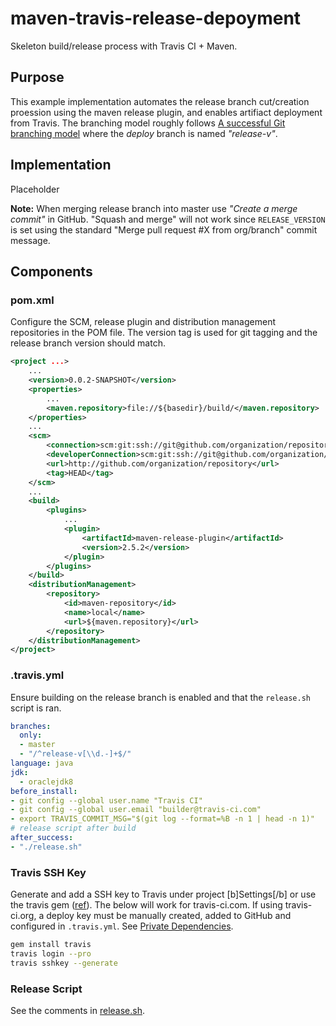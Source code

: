 # maven-travis-release-depoyment

Skeleton build/release process with Travis CI + Maven. 

## Purpose

This example implementation automates the release branch cut/creation proession using the maven release plugin, and enables artifiact deployment from Travis. The branching model roughly follows [A successful Git branching model](http://nvie.com/posts/a-successful-git-branching-model/) where the *deploy* branch is named *"release-v<VERSION>"*. 

## Implementation

Placeholder

**Note:** When merging release branch into master use *"Create a merge commit"* in GitHub. "Squash and merge" will not work since `RELEASE_VERSION` is set using the standard "Merge pull request #X from org/branch" commit message.

## Components

### pom.xml

Configure the SCM, release plugin and distribution management repositories in the POM file. The version tag is used for git tagging and the release branch version should match. 

```xml
<project ...>
    ...
    <version>0.0.2-SNAPSHOT</version>
    <properties>
        ...
        <maven.repository>file://${basedir}/build/</maven.repository>
    </properties>
    ...
    <scm>
        <connection>scm:git:ssh://git@github.com/organization/repository.git</connection>
        <developerConnection>scm:git:ssh://git@github.com/organization/repository.git</developerConnection>
        <url>http://github.com/organization/repository</url>
        <tag>HEAD</tag>
    </scm>
    ...
    <build>
        <plugins>
            ...
            <plugin>
                <artifactId>maven-release-plugin</artifactId>
                <version>2.5.2</version>
            </plugin>
        </plugins>
    </build>
    <distributionManagement>
        <repository>
            <id>maven-repository</id>
            <name>local</name>
            <url>${maven.repository}</url>
        </repository>
    </distributionManagement>
</project>
```

### .travis.yml

Ensure building on the release branch is enabled and that the `release.sh` script is ran.
```yml
branches:
  only:
  - master
  - "/^release-v[\\d.-]+$/"
language: java
jdk:
  - oraclejdk8
before_install:
- git config --global user.name "Travis CI"
- git config --global user.email "builder@travis-ci.com"
- export TRAVIS_COMMIT_MSG="$(git log --format=%B -n 1 | head -n 1)"
# release script after build
after_success:
- "./release.sh"
```

### Travis SSH Key

Generate and add a SSH key to Travis under project [b]Settings[/b] or use the travis gem ([ref](http://stackoverflow.com/questions/27444891/how-to-add-ssh-key-in-travis-ci)). The below will work for travis-ci.com. If using travis-ci.org, a deploy key must be manually created, added to GitHub and configured in `.travis.yml`. See [Private Dependencies](https://docs.travis-ci.com/user/private-dependencies/).

```bash
gem install travis
travis login --pro
travis sshkey --generate
```

### Release Script

See the comments in [release.sh](https://github.com/shblt/maven-travis-release-depoyment/blob/master/release.sh).
